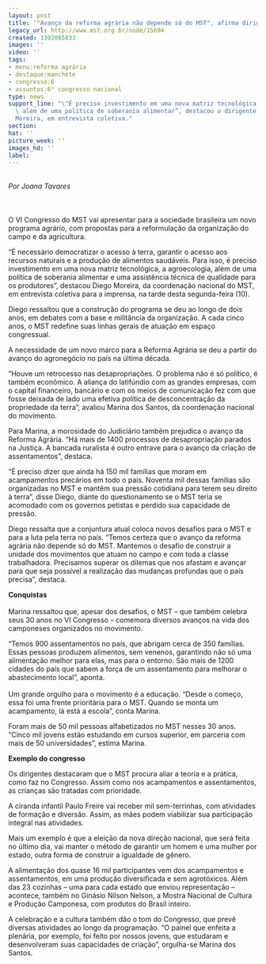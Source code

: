 ```yaml
---
layout: post
title: '"Avanço da reforma agrária não depende só do MST", afirma dirigente'
legacy_url: http://www.mst.org.br/node/15694
created: 1392065833
images: ''
video: ''
tags:
- menu:reforma agrária
- destaque:manchete
- congresso:6
- assuntos:6° congresso nacional
type: news
support_line: "\"É preciso investimento em uma nova matriz tecnológica, a agroecologia,
  \ além de uma política de soberania alimentar”, destacou o dirigente do MST Diego
  Moreira, em entrevista coletiva."
section: 
hat: ''
picture_week: ''
images_hd: ''
label: 
---
```

<p><br><em>Por Joana Tavares</em><br><br>&nbsp;<br><br>O VI Congresso do MST vai apresentar para a sociedade brasileira um novo programa agrário, com propostas para a reformulação da organização do campo e da agricultura.</p><p>“É necessário democratizar o acesso à terra, garantir o acesso aos recursos naturais e a produção de alimentos saudáveis. Para isso, é preciso investimento em uma nova matriz tecnológica, a agroecologia, além de uma política de soberania alimentar e uma assistência técnica de qualidade para os produtores”, destacou Diego Moreira, da coordenação nacional do MST, em entrevista coletiva para a imprensa, na tarde desta segunda-feira (10).</p><p>Diego ressaltou que a construção do programa se deu ao longo de dois anos, em debates com a base e militância da organização. A cada cinco anos, o MST redefine suas linhas gerais de atuação em espaço congressual.</p><p>A necessidade de um novo marco para a Reforma Agrária se deu a partir do avanço do agronegócio no país na última década.</p><p>“Houve um retrocesso nas desapropriações. O problema não é só político, é também econômico. A aliança do latifúndio com as grandes empresas, com o capital financeiro, bancário e com os meios de comunicação fez com que fosse deixada de lado uma efetiva política de desconcentração da propriedade da terra”, avaliou Marina dos Santos, da coordenação nacional do movimento.</p><p>Para Marina, a morosidade do Judiciário também prejudica o avanço da Reforma Agrária. “Há mais de 1400 processos de desapropriação parados na Justiça. A bancada ruralista é outro entrave para o avanço da criação de assentamentos”, destaca.</p><p>“É preciso dizer que ainda há 150 mil famílias que moram em acampamentos precários em todo o país. Noventa mil dessas famílias são organizadas no MST e mantêm sua pressão cotidiana para terem seu direito à terra”, disse Diego, diante do questionamento se o MST teria se acomodado com os governos  petistas e perdido sua capacidade de pressão.</p><p>Diego ressalta que a conjuntura atual coloca novos desafios para o MST e para a luta pela terra no país. “Temos certeza que o avanço da reforma agrária não depende só do MST. Mantemos o desafio de construir a unidade dos movimentos que atuam no campo e com toda a classe trabalhadora. Precisamos superar os dilemas que nos afastam e avançar para que seja possível a realização das mudanças profundas que o país precisa”, destaca.</p><p><strong>Conquistas</strong><br><br>Marina ressaltou que, apesar dos desafios, o MST – que também celebra seus 30 anos no VI Congresso – comemora diversos avanços na vida dos camponeses organizados no movimento.</p><p>“Temos 900 assentamentos no país, que abrigam cerca de 350 famílias. Essas pessoas produzem alimentos, sem venenos, garantindo não só uma alimentação melhor para elas, mas para o entorno. São mais de 1200 cidades do país que sabem a força de um assentamento para melhorar o abastecimento local”, aponta.<br><br>Um grande orgulho para o movimento é a educação. “Desde o começo, essa foi uma frente prioritária para o MST. Quando se monta um acampamento, lá está a escola”, conta Marina.</p><p>Foram mais de 50 mil pessoas alfabetizados no MST nesses 30 anos. “Cinco mil jovens estão estudando em cursos superior, em parceria com mais de 50 universidades”, estima Marina.</p><p><strong>Exemplo do congresso</strong></p><p>Os dirigentes destacaram que o MST procura aliar a teoria e a prática, como faz no Congresso. Assim como nos acampamentos e assentamentos, as crianças são tratadas com prioridade.</p><p>A ciranda infantil Paulo Freire vai receber mil sem-terrinhas, com atividades de formação e diversão. Assim, as mães podem viabilizar sua participação integral nas atividades.</p><p>Mais um exemplo é que a eleição da nova direção nacional, que será feita no último dia, vai manter o método de garantir um homem e uma mulher por estado, outra forma de construir a igualdade de gênero.</p><p>A alimentação dos quase 16 mil participantes vem dos acampamentos e assentamentos, em uma produção diversificada e sem agrotóxicos. Além das 23 cozinhas – uma para cada estado que enviou representação – acontece, também no Ginásio Nilson Nelson, a Mostra Nacional de Cultura e Produção Camponesa, com produtos do Brasil inteiro.</p><p>A celebração e a cultura também dão o tom do Congresso, que prevê diversas atividades ao longo da programação. “O painel que enfeita a plenária, por exemplo, foi feito por nossos jovens, que estudaram e desenvolveram suas capacidades de criação”, orgulha-se Marina dos Santos.</p>
